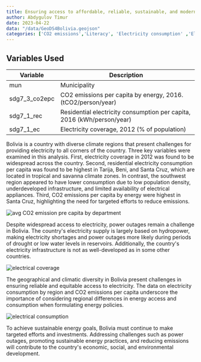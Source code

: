 ```yaml
---
title: Ensuring access to affordable, reliable, sustainable, and modern energy for all
author: Abdygulov Timur
date: 2023-04-22
data: "/data/GeoDS4Bolivia.geojson"
categories: ['CO2 emissions','Literacy', 'Electricity consumption' ,'Electricity coverage']
---
```


## **Variables Used**


| Variable | Description |
|----------|-------------|
| mun | Municipality |
| sdg7_3_co2epc | CO2 emissions per capita by energy, 2016. (tCO2/person/year) |
| sdg7_1_rec | Residential electricity consumption per capita, 2016 (kWh/person/year) |
| sdg7_1_ec | Electricity coverage, 2012 (% of population) |


Bolivia is a country with diverse climate regions that present challenges for providing electricity to all corners of the country. Three key variables were examined in this analysis. First, electricity coverage in 2012 was found to be widespread across the country. Second, residential electricity consumption per capita was found to be highest in Tarija, Beni, and Santa Cruz, which are located in tropical and savanna climate zones. In contrast, the southwest region appeared to have lower consumption due to low population density, underdeveloped infrastructure, and limited availability of electrical appliances. Third, CO2 emissions per capita by energy were highest in Santa Cruz, highlighting the need for targeted efforts to reduce emissions.


![avg CO2 emission pre capita by department](stories/timur-1/CO2emission.png)


Despite widespread access to electricity, power outages remain a challenge in Bolivia. The country's electricity supply is largely based on hydropower, making electricity shortages and power outages more likely during periods of drought or low water levels in reservoirs. Additionally, the country's electricity infrastructure is not as well-developed as in some other countries.


![electrical coverage](stories/timur-1/electcovar.png)


The geographical and climatic diversity in Bolivia present challenges in ensuring reliable and equitable access to electricity. The data on electricity consumption by region and CO2 emissions per capita underscore the importance of considering regional differences in energy access and consumption when formulating energy policies.



![electrical consumption](stories/timur-1/elecconsum.png)


To achieve sustainable energy goals, Bolivia must continue to make targeted efforts and investments. Addressing challenges such as power outages, promoting sustainable energy practices, and reducing emissions will contribute to the country's economic, social, and environmental development.

